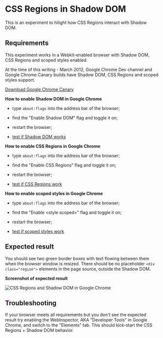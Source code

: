 CSS Regions in Shadow DOM
=====

This is an experiment to hilight how CSS Regions interact with Shadow DOM. 

Requirements
-----
This experiment works in a Webkit-enabled browser with Shadow DOM, CSS Regions and scoped styles enabled.    

At the time of this writing - March 2012, Google Chrome Dev channel and Google Chrome Canary builds have Shadow DOM, CSS Regions and scoped styles support.

[Download Google Chrome Canary](http://tools.google.com/dlpage/chromesxs)       

**How to enable Shadow DOM in Google Chrome**

* type `about:flags` into the address bar of the browser;

* find the "Enable Shadow DOM" flag and toggle it on; 

* restart the browser;    

* [test if Shadow DOM works](http://jsfiddle.net/dglazkov/eQSZd/)
                                                                               
**How to enable CSS Regions in Google Chrome**

* type `about:flags` into the address bar of the browser;

* find the "Enable CSS Regions" flag and toggle it on;

* restart the browser;

* [test if CSS Regions work](http://jsfiddle.net/vwmpX/) 

**How to enable scoped styles in Google Chrome**

* type `about:flags` into the address bar of the browser;

* find the "Enable &lt;style scoped&gt;" flag and toggle it on;

* restart the browser;

* [test if scoped styles work](http://jsbin.com/ehutuc/edit#preview)  

Expected result
-----
You should see two green border boxes with text flowing between them when the browser window is resized. 
There should be no placeholder `<div class="region">` elements in the page source, outside the Shadow DOM.

**Screenshot of expected result**

![CSS Regions and Shadow DOM in Google Chrome](http://s16.postimage.org/7tzthtgud/expected_result.png)  
     

Troubleshooting
-----
If your browser meets all requirements but you don't see the expected result try enabling the WebInspector, AKA "Developer Tools" in Google Chrome, and switch to the "Elements" tab. This should kick-start the CSS Regions + Shadow DOM behavior.                                                                                                                                                                                                                                                                                                                                                                    
